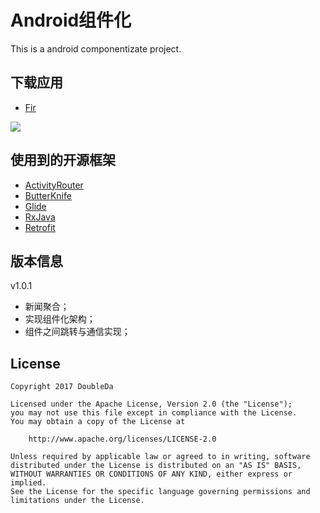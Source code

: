 # Android组件化

This is a android componentizate project.
## 下载应用

- [Fir](https://fir.im/dlke?release_id=5a144329ca87a827040001a7)

![](http://oqle0m5m6.bkt.clouddn.com/zujianhua.png)
## 使用到的开源框架

- [ActivityRouter](https://github.com/mzule/ActivityRouter)
- [ButterKnife](https://github.com/JakeWharton/butterknife)
- [Glide](https://github.com/bumptech/glide)
- [RxJava](https://github.com/ReactiveX/RxJava)
- [Retrofit](https://github.com/square/retrofit)


## 版本信息

v1.0.1

- 新闻聚合；
- 实现组件化架构；
- 组件之间跳转与通信实现；


## License
```
Copyright 2017 DoubleDa

Licensed under the Apache License, Version 2.0 (the "License");
you may not use this file except in compliance with the License.
You may obtain a copy of the License at

    http://www.apache.org/licenses/LICENSE-2.0

Unless required by applicable law or agreed to in writing, software
distributed under the License is distributed on an "AS IS" BASIS,
WITHOUT WARRANTIES OR CONDITIONS OF ANY KIND, either express or implied.
See the License for the specific language governing permissions and
limitations under the License.
```